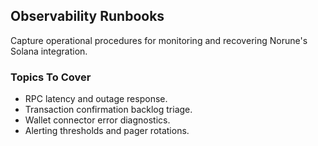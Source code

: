 ## Observability Runbooks

Capture operational procedures for monitoring and recovering Norune's Solana integration.

### Topics To Cover
- RPC latency and outage response.
- Transaction confirmation backlog triage.
- Wallet connector error diagnostics.
- Alerting thresholds and pager rotations.
